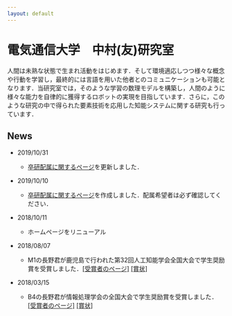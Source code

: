 ```yaml
---
layout: default
---
```


# 電気通信大学　中村(友)研究室
人間は未熟な状態で生まれ活動をはじめます．そして環境適応しつつ様々な概念や行動を学習し，最終的には言語を用いた他者とのコミュニケーションも可能となります．当研究室では，そのような学習の数理モデルを構築し，人間のように様々な能力を自律的に獲得するロボットの実現を目指しています．さらに，このような研究の中で得られた要素技術を応用した知能システムに関する研究も行っています．

## News
* 2019/10/31
	* [卒研配属に関するページ](//hp.naka-lab.org/subpages/haizoku.html)を更新しました．
	
* 2019/10/10
	* [卒研配属に関するページ](//hp.naka-lab.org/subpages/haizoku.html)を作成しました．配属希望者は必ず確認してください．

* 2018/10/11
	* ホームページをリニューアル

* 2018/08/07
    * M1の長野君が鹿児島で行われた第32回人工知能学会全国大会で学生奨励賞を受賞しました．[[受賞者のページ]](http://www.ai-gakkai.or.jp/about/award/jsai_award-conf-s/) [[賞状]](news_imgs/180807.png)

* 2018/03/15
    * B4の長野君が情報処理学会の全国大会で学生奨励賞を受賞しました．[[受賞者のページ]](http://www.ipsj.or.jp/award/taikaigakusei.html) [[賞状]](news_imgs/180315.pdf)
